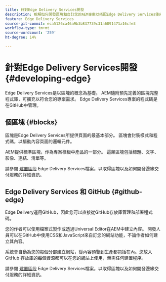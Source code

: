 ```yaml
---
title: 針對Edge Delivery Services開發
description: 瞭解如何開發區塊和自訂您的AEM專案以搭配Edge Delivery Services使用。
feature: Edge Delivery Services
source-git-commit: eca5126ca46a9b3b837739c31a6891471a16cfe3
workflow-type: tm+mt
source-wordcount: '259'
ht-degree: 14%

---
```



# 針對Edge Delivery Services開發 {#developing-edge}

Edge Delivery Services是以區塊的概念為基礎。 AEM隨附預先定義的區塊完整程式庫，可擴充以符合您的專案需求。 Edge Delivery Services專案的程式碼是在GitHub中管理。

## 個區塊 {#blocks}

區塊是Edge Delivery Services所提供頁面的最基本部分。 區塊會封裝樣式和程式碼，以驅動內容頁面的邏輯元件。

AEM提供標準區塊，作為專案樣板中產品的一部分。 這類區塊包括標題、文字、影像、連結、清單等。

請參閱 [建置區段](https://www.aem.live/docs/#build) Edge Delivery Services檔案，以取得區塊以及如何開發邊緣交付服務的詳細資訊。

## Edge Delivery Services 和 GitHub {#github-edge}

Edge Delivery運用GitHub，因此您可以直接從GitHub存放庫管理和部署程式碼。

您的作者可以使用檔案式製作或透過Universal Editor在AEM中建立內容。 開發人員可以在GitHub中使用CSS和JavaScript來自訂您的網站功能，不論作者如何建立其內容。

系統會自動為您的每個分部建立網站，從內容預覽到生產都包括在內。您放入 GitHub 存放庫的每個資源都可以在您的網站上使用，無需任何建置程序。

請參閱 [建置區段](https://www.aem.live/docs/#build) Edge Delivery Services檔案，以取得區塊以及如何開發邊緣交付服務的詳細資訊。
